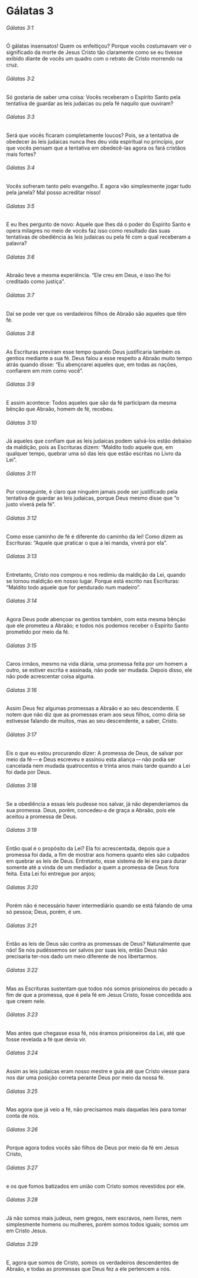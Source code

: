 # Gálatas 3

###### Gálatas 3:1

Ó gálatas insensatos! Quem os enfeitiçou? Porque vocês costumavam ver o significado da morte de Jesus Cristo tão claramente como se eu tivesse exibido diante de vocês um quadro com o retrato de Cristo morrendo na cruz.

###### Gálatas 3:2

Só gostaria de saber uma coisa: Vocês receberam o Espírito Santo pela tentativa de guardar as leis judaicas ou pela fé naquilo que ouviram?

###### Gálatas 3:3

Será que vocês ficaram completamente loucos? Pois, se a tentativa de obedecer às leis judaicas nunca lhes deu vida espiritual no princípio, por que vocês pensam que a tentativa em obedecê-las agora os fará cristãos mais fortes?

###### Gálatas 3:4

Vocês sofreram tanto pelo evangelho. E agora vão simplesmente jogar tudo pela janela? Mal posso acreditar nisso!

###### Gálatas 3:5

E eu lhes pergunto de novo: Aquele que lhes dá o poder do Espírito Santo e opera milagres no meio de vocês faz isso como resultado das suas tentativas de obediência às leis judaicas ou pela fé com a qual receberam a palavra?

###### Gálatas 3:6

Abraão teve a mesma experiência. “Ele creu em Deus, e isso lhe foi creditado como justiça”.

###### Gálatas 3:7

Daí se pode ver que os verdadeiros filhos de Abraão são aqueles que têm fé.

###### Gálatas 3:8

As Escrituras previram esse tempo quando Deus justificaria também os gentios mediante a sua fé. Deus falou a esse respeito a Abraão muito tempo atrás quando disse: “Eu abençoarei aqueles que, em todas as nações, confiarem em mim como você”.

###### Gálatas 3:9

E assim acontece: Todos aqueles que são da fé participam da mesma bênção que Abraão, homem de fé, recebeu.

###### Gálatas 3:10

Já aqueles que confiam que as leis judaicas podem salvá-los estão debaixo da maldição, pois as Escrituras dizem: “Maldito todo aquele que, em qualquer tempo, quebrar uma só das leis que estão escritas no Livro da Lei”.

###### Gálatas 3:11

Por conseguinte, é claro que ninguém jamais pode ser justificado pela tentativa de guardar as leis judaicas, porque Deus mesmo disse que “o justo viverá pela fé”.

###### Gálatas 3:12

Como esse caminho de fé é diferente do caminho da lei! Como dizem as Escrituras: “Aquele que praticar o que a lei manda, viverá por ela”.

###### Gálatas 3:13

Entretanto, Cristo nos comprou e nos redimiu da maldição da Lei, quando se tornou maldição em nosso lugar. Porque está escrito nas Escrituras: “Maldito todo aquele que for pendurado num madeiro”.

###### Gálatas 3:14

Agora Deus pode abençoar os gentios também, com esta mesma bênção que ele prometeu a Abraão; e todos nós podemos receber o Espírito Santo prometido por meio da fé.

###### Gálatas 3:15

Caros irmãos, mesmo na vida diária, uma promessa feita por um homem a outro, se estiver escrita e assinada, não pode ser mudada. Depois disso, ele não pode acrescentar coisa alguma.

###### Gálatas 3:16

Assim Deus fez algumas promessas a Abraão e ao seu descendente. E notem que não diz que as promessas eram aos seus filhos, como diria se estivesse falando de muitos, mas ao seu descendente, a saber, Cristo.

###### Gálatas 3:17

Eis o que eu estou procurando dizer: A promessa de Deus, de salvar por meio da fé — e Deus escreveu e assinou esta aliança — não podia ser cancelada nem mudada quatrocentos e trinta anos mais tarde quando a Lei foi dada por Deus.

###### Gálatas 3:18

Se a obediência a essas leis pudesse nos salvar, já não dependeríamos da sua promessa. Deus, porém, concedeu-a de graça a Abraão, pois ele aceitou a promessa de Deus.

###### Gálatas 3:19

Então qual é o propósito da Lei? Ela foi acrescentada, depois que a promessa foi dada, a fim de mostrar aos homens quanto eles são culpados em quebrar as leis de Deus. Entretanto, esse sistema de lei era para durar somente até a vinda de um mediador a quem a promessa de Deus fora feita. Esta Lei foi entregue por anjos;

###### Gálatas 3:20

Porém não é necessário haver intermediário quando se está falando de uma só pessoa; Deus, porém, é um.

###### Gálatas 3:21

Então as leis de Deus são contra as promessas de Deus? Naturalmente que não! Se nós pudéssemos ser salvos por suas leis, então Deus não precisaria ter-nos dado um meio diferente de nos libertarmos.

###### Gálatas 3:22

Mas as Escrituras sustentam que todos nós somos prisioneiros do pecado a fim de que a promessa, que é pela fé em Jesus Cristo, fosse concedida aos que creem nele.

###### Gálatas 3:23

Mas antes que chegasse essa fé, nós éramos prisioneiros da Lei, até que fosse revelada a fé que devia vir.

###### Gálatas 3:24

Assim as leis judaicas eram nosso mestre e guia até que Cristo viesse para nos dar uma posição correta perante Deus por meio da nossa fé.

###### Gálatas 3:25

Mas agora que já veio a fé, não precisamos mais daquelas leis para tomar conta de nós.

###### Gálatas 3:26

Porque agora todos vocês são filhos de Deus por meio da fé em Jesus Cristo,

###### Gálatas 3:27

e os que fomos batizados em união com Cristo somos revestidos por ele.

###### Gálatas 3:28

Já não somos mais judeus, nem gregos, nem escravos, nem livres, nem simplesmente homens ou mulheres, porém somos todos iguais; somos um em Cristo Jesus.

###### Gálatas 3:29

E, agora que somos de Cristo, somos os verdadeiros descendentes de Abraão, e todas as promessas que Deus fez a ele pertencem a nós.

